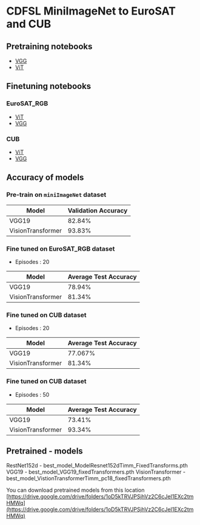# CDFSL MiniImageNet to EuroSAT and CUB

## Pretraining notebooks

- [VGG](notebooks/model_pre_training_vgg.ipynb)
- [ViT](notebooks/model_pre_training_Vit.ipynb)

## Finetuning notebooks

### EuroSAT_RGB

- [ViT](notebooks/model_fine_tuning_Vit.ipynb)
- [VGG](notebooks/model_fine_tuning_VGG.ipynb)

### CUB

- [ViT](notebooks/model_fine_tuning_Vit_CUB_50.ipynb)
- [VGG](notebooks/model_fine_tuning_VGG_CUB_50.ipynb)


## Accuracy of models

### Pre-train on `miniImageNet` dataset


| Model             | Validation Accuracy |
|-------------------|---------------------|
| VGG19             | 82.84%              |
| VisionTransformer | 93.83%              |

### Fine tuned on EuroSAT_RGB dataset 

- Episodes : 20

| Model             | Average Test Accuracy |
|-------------------|-----------------------|
| VGG19             | 78.94%                |
| VisionTransformer | 81.34%                |

### Fine tuned on CUB dataset

- Episodes : 20

| Model             | Average Test Accuracy |
|-------------------|-----------------------|
| VGG19             | 77.067%               |
| VisionTransformer | 81.34%                |


### Fine tuned on CUB dataset

- Episodes : 50

| Model             | Average Test Accuracy |
|-------------------|-----------------------|
| VGG19             | 73.41%                |
| VisionTransformer | 93.34%                |

## Pretrained - models

RestNet152d - best_model_ModelResnet152dTimm_FixedTransforms.pth
VGG19 - best_model_VGG19_fixedTransformers.pth
VisionTransformer - best_model_VistionTransformerTimm_pc18_fixedTransformers.pth

You can download pretrained models from this location [https://drive.google.com/drive/folders/1oD5kTRVJPSjhVz2C6cJeI1EXc2tmHMWq](https://drive.google.com/drive/folders/1oD5kTRVJPSjhVz2C6cJeI1EXc2tmHMWq)